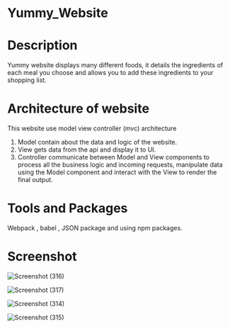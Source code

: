 # Yummy_Website

# Description
Yummy website displays many different foods, it details the ingredients of each meal you choose and allows you to add these ingredients to your shopping list.

# Architecture of website
This website use model view controller (mvc) architecture
1) Model contain about the data and logic of the website.
2) View gets data from the api and display it to UI. 
3) Controller communicate between Model and View components to process all the business logic and incoming requests, manipulate data using the Model component and interact with the View to render the final output.

# Tools and Packages
Webpack , babel , JSON package and using npm packages.

# Screenshot
![Screenshot (316)](https://user-images.githubusercontent.com/48568085/85637106-90d36c00-b682-11ea-9853-e243409dbcd7.png) 

![Screenshot (317)](https://user-images.githubusercontent.com/48568085/85637133-aa74b380-b682-11ea-876c-b843fbd4ae75.png)

![Screenshot (314)](https://user-images.githubusercontent.com/48568085/85637204-da23bb80-b682-11ea-971b-bdf64f56f8da.png)

![Screenshot (315)](https://user-images.githubusercontent.com/48568085/85637232-ed368b80-b682-11ea-8b57-c6a833c8eb59.png)


